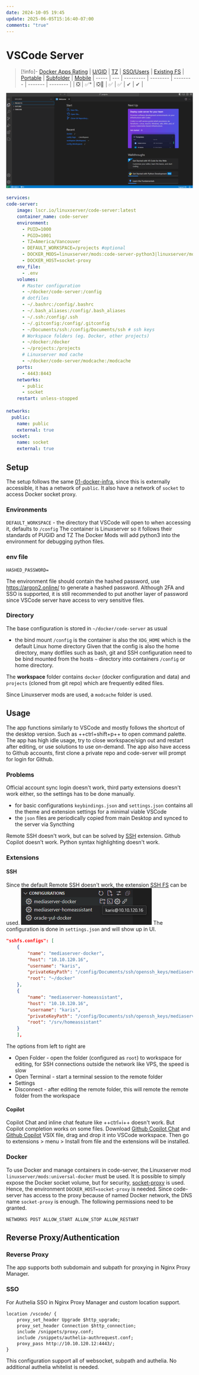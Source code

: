 ```yaml
---
date: 2024-10-05 19:45
update: 2025-06-05T15:16:40-07:00
comments: "true"
---
```

# VSCode Server
> [!info]- [Docker Apps Rating](02-docker-ratings.md)
> | [U/GID](02-docker-ratings.md#ugid) | [TZ](02-docker-ratings.md#tz)  | [SSO/Users](02-docker-ratings.md#sso) | [Existing FS](02-docker-ratings.md#existing-fs) | [Portable](02-docker-ratings.md#portable) | [Subfolder](02-docker-ratings.md#subfolder) | [Mobile](02-docker-ratings.md#mobile)
> | ----- | --- | --------- | -------- | -------- | ------- | -------- |
> | ❎     | ✅*  | ❎🤵       | ✅        | ✅ | ✔ | ✔ |

![](assets/Pasted%20image%2020241007133530.png)
```yaml
services:
code-server:
    image: lscr.io/linuxserver/code-server:latest
    container_name: code-server
    environment:
      - PUID=1000
      - PGID=1001
      - TZ=America/Vancouver
      - DEFAULT_WORKSPACE=/projects #optional
      - DOCKER_MODS=linuxserver/mods:code-server-python3|linuxserver/mods:universal-docker
      - DOCKER_HOST=socket-proxy
    env_file:
      - .env
    volumes:
      # Master configuration
      - ~/docker/code-server:/config
      # dotfiles
      - ~/.bashrc:/config/.bashrc
      - ~/.bash_aliases:/config/.bash_aliases
      - ~/.ssh:/config/.ssh
      - ~/.gitconfig:/config/.gitconfig
      - ~/Documents/ssh:/config/Documents/ssh # ssh keys
      # Workspace folders (eg. Docker, other projects)
      - ~/docker:/docker
      - ~/projects:/projects
      # Linuxserver mod cache
      - ~/docker/code-server/modcache:/modcache
    ports:
      - 4443:8443
    networks:
      - public
      - socket
    restart: unless-stopped

networks:
  public:
    name: public
    external: true
  socket:
    name: socket
    external: true
```

## Setup
The setup follows the same [01-docker-infra](01-docker-infra.md), since this is externally accessible, it has a network of `public`. It also have a network of `socket` to access Docker socket proxy.
### Environments
`DEFAULT_WORKSPACE` - the directory that VSCode will open to when accessing it, defaults to `/config`
The container is Linuxserver so it follows their standards of PUGID and TZ
The Docker Mods will add python3 into the environment for debugging python files.
### env file
```
HASHED_PASSWORD=
```
The environment file should contain the hashed password, use https://argon2.online/ to generate a hashed password.
Although 2FA and SSO is supported, it is still recommended to put another layer of password since VSCode server have access to very sensitive files.
### Directory
The base configuration is stored in `~/docker/code-server` as usual
- the bind mount `/config` is the container is also the `XDG_HOME` which is the default Linux home directory
Given that the config is also the home directory, many dotfiles such as bash, git and SSH configuration need to be bind mounted from the hosts `~` directory into containers `/config` or home directory.

The **workspace** folder contains `docker` (docker configuration and data) and `projects` (cloned from git repo) which are frequently edited files.

Since Linuxserver mods are used, a `modcache` folder is used.
## Usage
The app functions similarly to VSCode and mostly follows the shortcut of the desktop version. Such as ++ctrl+shift+p++ to open command palette.
The app has high idle usage, try to close workspace/sign out and restart after editing, or use solutions to use on-demand.
The app also have access to Github accounts, first clone a private repo and code-server will prompt for login for Github.
### Problems
Official account sync login doesn't work, third party extensions doesn't work either, so the settings has to be done manually.
- for basic configurations `keybindings.json` and `settings.json` contains all the theme and extension settings for a minimal viable VSCode
- the `json` files are periodically copied from main Desktop and synced to the server via Syncthing

Remote SSH doesn't work, but can be solved by [SSH](#ssh) extension.
Github Copilot doesn't work.
Python syntax highlighting doesn't work.
### Extensions
#### SSH
Since the default Remote SSH doesn't work, the extension [SSH FS](https://open-vsx.org/extension/Kelvin/vscode-sshfs) can be used.
![](assets/Pasted%20image%2020241007135406.png)
The configuration is done in `settings.json` and will show up in UI.
```json
"sshfs.configs": [
    {
        "name": "mediaserver-docker",
        "host": "10.10.120.16",
        "username": "karis",
        "privateKeyPath": "/config/Documents/ssh/openssh_keys/mediaserver.key",
        "root": "~/docker"
    },
    {
        "name": "mediaserver-homeassistant",
        "host": "10.10.120.16",
        "username": "karis",
        "privateKeyPath": "/config/Documents/ssh/openssh_keys/mediaserver.key",
        "root": "/srv/homeassistant"
    }
    ],
```
The options from left to right are
- Open Folder - open the folder (configured as `root`) to workspace for editing, for SSH connections outside the network like VPS, the speed is slow
- Open Terminal - start a terminal session to the remote folder
- Settings
- Disconnect - after editing the remote folder, this will remote the remote folder from the workspace
#### Copilot
Copilot Chat and inline chat feature like ++ctrl+i++ doesn't work. But Copilot completion works on some files. Download [Github Copilot Chat](https://www.vsixhub.com/vsix/143611/) and [Github Copilot](https://www.vsixhub.com/vsix/63883/) VSIX file, drag and drop it into VSCode workspace. Then go to extensions > menu > Install from file and the extensions will be installed.
### Docker
To use Docker and manage containers in code-server, the Linuxserver mod  `linuxserver/mods:universal-docker` must be used. It is possible to simply expose the Docker socket volume, but for security, [socket-proxy](https://docs.linuxserver.io/images/docker-socket-proxy) is used. Hence, the environment `DOCKER_HOST=socket-proxy` is needed. Since code-server has access to the proxy because of named Docker network, the DNS name `socket-proxy` is enough. The following permissions need to be granted.
```
NETWORKS POST ALLOW_START ALLOW_STOP ALLOW_RESTART
```
## Reverse Proxy/Authentication
### Reverse Proxy
The app supports both subdomain and subpath for proxying in Nginx Proxy Manager.
### SSO
For Authelia SSO in Nginx Proxy Manager and custom location support.
```nginx
location /vscode/ {
	proxy_set_header Upgrade $http_upgrade;
	proxy_set_header Connection $http_connection;
	include /snippets/proxy.conf;
	include /snippets/authelia-authrequest.conf;
	proxy_pass http://10.10.120.12:4443/;
}
```
This configuration support all of websocket, subpath and authelia. No additional authelia whitelist is needed.

